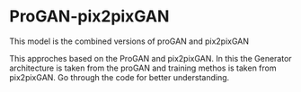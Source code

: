 # ProGAN-pix2pixGAN
This model is the combined versions of proGAN and pix2pixGAN

This approches based on the ProGAN and pix2pixGAN.
In this the Generator architecture is taken from the proGAN and training methos is taken from pix2pixGAN.
Go through the code for better understanding.
